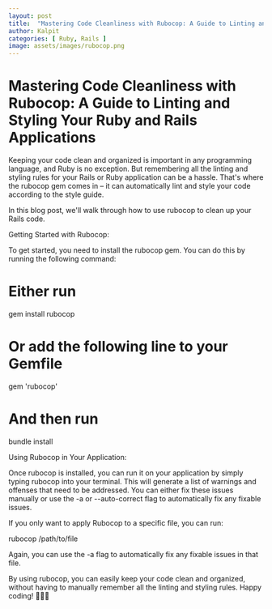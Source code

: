 ```yaml
---
layout: post
title:  "Mastering Code Cleanliness with Rubocop: A Guide to Linting and Styling Your Ruby and Rails Applications"
author: Kalpit
categories: [ Ruby, Rails ]
image: assets/images/rubocop.png
---
```


# Mastering Code Cleanliness with Rubocop: A Guide to Linting and Styling Your Ruby and Rails Applications

Keeping your code clean and organized is important in any programming language, and Ruby is no exception. But remembering all the linting and styling rules for your Rails or Ruby application can be a hassle. That's where the rubocop gem comes in – it can automatically lint and style your code according to the style guide.

In this blog post, we'll walk through how to use rubocop to clean up your Rails code.

Getting Started with Rubocop:

To get started, you need to install the rubocop gem. You can do this by running the following command:

# Either run
gem install rubocop 

# Or add the following line to your Gemfile
gem 'rubocop'
# And then run
bundle install


Using Rubocop in Your Application:

Once rubocop is installed, you can run it on your application by simply typing rubocop into your terminal. This will generate a list of warnings and offenses that need to be addressed. You can either fix these issues manually or use the -a or --auto-correct flag to automatically fix any fixable issues.

If you only want to apply Rubocop to a specific file, you can run:

rubocop /path/to/file

Again, you can use the -a flag to automatically fix any fixable issues in that file.

By using rubocop, you can easily keep your code clean and organized, without having to manually remember all the linting and styling rules. Happy coding! 👨🏼‍💻
